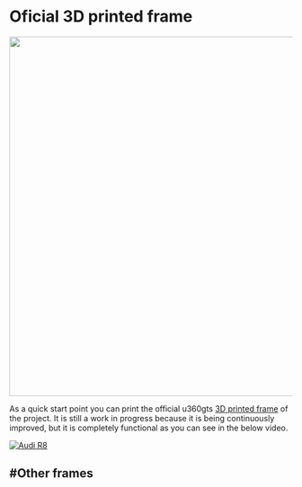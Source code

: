 # Oficial 3D printed frame

<img src="https://github.com/raul-ortega/u360gts/blob/master/wiki/img/u360gts_frame_3d_view.png" width="640" />

As a quick start point you can print the official u360gts [3D printed frame](https://www.thingiverse.com/thing:3203850) of the project. It is still a work in progress because it is being continuously improved, but it is completely functional as you can see in the below video.

[![Audi R8](https://i.ytimg.com/vi/xCPg7soJWS4/hqdefault.jpg)](https://www.youtube.com/watch?v=xCPg7soJWS4 "u360gts 3D Printed")



#Other frames
- 
